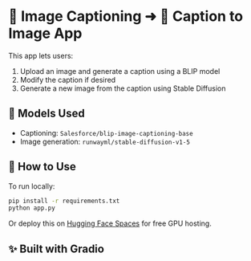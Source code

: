 # 🧠 Image Captioning ➜ 🎨 Caption to Image App

This app lets users:
1. Upload an image and generate a caption using a BLIP model
2. Modify the caption if desired
3. Generate a new image from the caption using Stable Diffusion

## 🧪 Models Used
- Captioning: `Salesforce/blip-image-captioning-base`
- Image generation: `runwayml/stable-diffusion-v1-5`

## 🚀 How to Use
To run locally:

```bash
pip install -r requirements.txt
python app.py
```

Or deploy this on [Hugging Face Spaces](https://huggingface.co/spaces) for free GPU hosting.

## ✨ Built with Gradio
